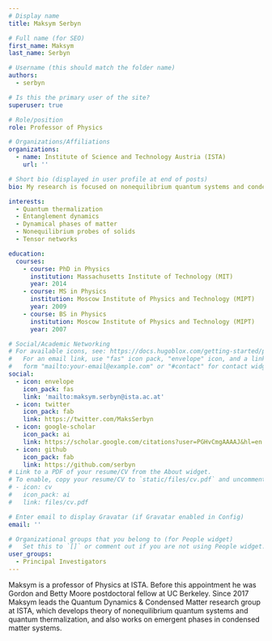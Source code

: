 ```yaml
---
# Display name
title: Maksym Serbyn

# Full name (for SEO)
first_name: Maksym
last_name: Serbyn

# Username (this should match the folder name)
authors:
  - serbyn

# Is this the primary user of the site?
superuser: true

# Role/position
role: Professor of Physics

# Organizations/Affiliations
organizations:
  - name: Institute of Science and Technology Austria (ISTA)
    url: ''

# Short bio (displayed in user profile at end of posts)
bio: My research is focused on nonequilibrium quantum systems and condensed matter physics.

interests:
  - Quantum thermalization 
  - Entanglement dynamics  
  - Dynamical phases of matter
  - Nonequilibrium probes of solids
  - Tensor networks

education:
  courses:
    - course: PhD in Physics
      institution: Massachusetts Institute of Technology (MIT)
      year: 2014
    - course: MS in Physics
      institution: Moscow Institute of Physics and Technology (MIPT)
      year: 2009
    - course: BS in Physics
      institution: Moscow Institute of Physics and Technology (MIPT)
      year: 2007

# Social/Academic Networking
# For available icons, see: https://docs.hugoblox.com/getting-started/page-builder/#icons
#   For an email link, use "fas" icon pack, "envelope" icon, and a link in the
#   form "mailto:your-email@example.com" or "#contact" for contact widget.
social:
  - icon: envelope
    icon_pack: fas
    link: 'mailto:maksym.serbyn@ista.ac.at'
  - icon: twitter
    icon_pack: fab
    link: https://twitter.com/MaksSerbyn
  - icon: google-scholar
    icon_pack: ai
    link: https://scholar.google.com/citations?user=PGHvCmgAAAAJ&hl=en
  - icon: github
    icon_pack: fab
    link: https://github.com/serbyn
# Link to a PDF of your resume/CV from the About widget.
# To enable, copy your resume/CV to `static/files/cv.pdf` and uncomment the lines below.
# - icon: cv
#   icon_pack: ai
#   link: files/cv.pdf

# Enter email to display Gravatar (if Gravatar enabled in Config)
email: ''

# Organizational groups that you belong to (for People widget)
#   Set this to `[]` or comment out if you are not using People widget.
user_groups:
  - Principal Investigators
---
```


Maksym is a professor of Physics at ISTA. Before this appointment he was Gordon and Betty Moore postdoctoral fellow at UC Berkeley. Since 2017 Maksym leads the Quantum Dynamics & Condensed Matter research group at ISTA, which develops theory of nonequilibrium quantum systems and quantum thermalization, and also works on emergent phases in condensed matter systems.
